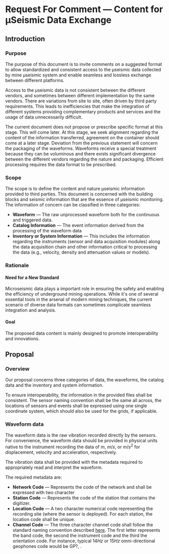 # Request For Comment &mdash; Content for &mu;Seismic Data Exchange

## Introduction

### Purpose

The purpose of this document is to invite comments on a suggested format to allow standardized and consistent access to the &mu;seismic data collected by mine &mu;seismic system and enable seamless and lossless exchange between different platforms. 

Access to the &mu;seismic data is not consistent between the different vendors, and sometimes between different implementation by the same vendors. There are variations from site to site, often driven by third party requirements. This leads to inefficiencies that make the integration of different systems providing complementary products and services and the usage of data unnecessarily difficult. 

The current document does not propose or prescribe specific format at this stage. This will come later. At this stage, we seek alignment regarding the content of the information transferred, agreement on the container should come at a later stage. Deviation from the previous statement will concern the packaging of the waveforms. Waveforms receive a special treatment because they can be voluminous and there exists significant divergence between the different vendors regarding the nature and packaging. Efficient processing requires the data format to be prescribed.

### Scope

The scope is to define the content and nature &mu;seismic information provided to third parties. This document is concerned with the building blocks and seismic information that are the essence of &mu;seismic monitoring. The information of concern can be classified in three categories:

- **Waveform** &mdash; The raw unprocessed waveform both for the continuous and triggered data.
- **Catalog Information** &mdash; The event information derived from the processing of the waveform data
- **Inventory or System Information** &mdash; This includes the information regarding the instruments (sensor and data acquisition modules) along the data acquisition chain and other information critical to processing the data (e.g., velocity, density and attenuation values or models).

### Rationale

#### Need for a New Standard

Microseismic data plays a important role in ensuring the safety and enabling the efficiency of underground mining operations. While it's one of several essential tools in the arsenal of modern mining techniques, the current scenario of diverse data formats can sometimes complicate seamless integration and analysis.

#### Goal

The proposed data content is mainly designed to promote interoperability and innovations.

## Proposal

### Overview

Our proposal concerns three categories of data, the waveforms, the catalog data and the inventory and system information.

To ensure interoperability, the information in the provided files shall be consistent. The sensor naming convention shall be the same all across, the locations of sensors and events shall be expressed using one single coordinate system, which should also be used for the grids, if applicable.

### Waveform data

The waveform data is the raw vibration recorded directly by the sensors. For convenience, the waveform data should be provided in physical units native to the instrument recording the data of $m$, ${m}/{s}$, or $m/s^2$ for displacement, velocity and acceleration, respectively. 

The vibration data shall be provided with the metadata required to appropriately read and interpret the waveform.

The required metadata are:

- **Network Code** &mdash; Represents the code of the network and shall be expressed with two character
- **Station Code** &mdash; Represents the code of the station that contains the digitizer.
- **Location Code** &mdash; A two character numerical code representing the recording site (where the sensor is deployed). For each station, the location code shall be unique. 
- **Channel Code** &mdash; The three character channel code shall follow the standard naming convention described [here](https://ds.iris.edu/ds/nodes/dmc/data/formats/seed-channel-naming/). The first letter represents the band code, the second the instrument code and the third the orientation code. For instance, typical $14 Hz$ or $15 Hz$ omni-directional geophones code would be GP?, . 





<!--stackedit_data:
eyJoaXN0b3J5IjpbNDY1Nzc0ODkxLC0xMzczNzAyMzU3LC0xMz
g1OTcwMzUwXX0=
-->